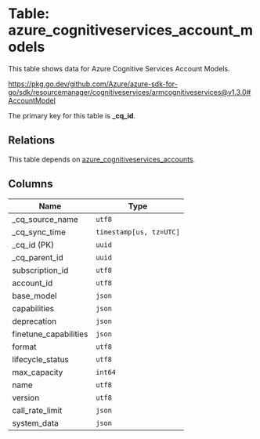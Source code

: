 # Table: azure_cognitiveservices_account_models

This table shows data for Azure Cognitive Services Account Models.

https://pkg.go.dev/github.com/Azure/azure-sdk-for-go/sdk/resourcemanager/cognitiveservices/armcognitiveservices@v1.3.0#AccountModel

The primary key for this table is **_cq_id**.

## Relations

This table depends on [azure_cognitiveservices_accounts](azure_cognitiveservices_accounts).

## Columns

| Name          | Type          |
| ------------- | ------------- |
|_cq_source_name|`utf8`|
|_cq_sync_time|`timestamp[us, tz=UTC]`|
|_cq_id (PK)|`uuid`|
|_cq_parent_id|`uuid`|
|subscription_id|`utf8`|
|account_id|`utf8`|
|base_model|`json`|
|capabilities|`json`|
|deprecation|`json`|
|finetune_capabilities|`json`|
|format|`utf8`|
|lifecycle_status|`utf8`|
|max_capacity|`int64`|
|name|`utf8`|
|version|`utf8`|
|call_rate_limit|`json`|
|system_data|`json`|